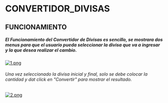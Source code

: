 # CONVERTIDOR_DIVISAS

<h2>FUNCIONAMIENTO</h2>
<h5>El Funcionamiento del Convertidor de Divisas es sencillo, se mostrara dos menus para que el usuario pueda seleccionar la divisa que va a ingresar y la que desea realizar el cambio.</h5>

[![1.png](https://i.postimg.cc/x83pxZdc/1.png)](https://postimg.cc/H8jtjBXg)

<h6>Una vez seleccionado la divisa inicial y final, solo se debe colocar la cantidad y dat click en "Convertir" para mostrar el resultado.  </h6>

[![2.png](https://i.postimg.cc/Dz4jk0ZV/2.png)](https://postimg.cc/kV9FWnKw)
